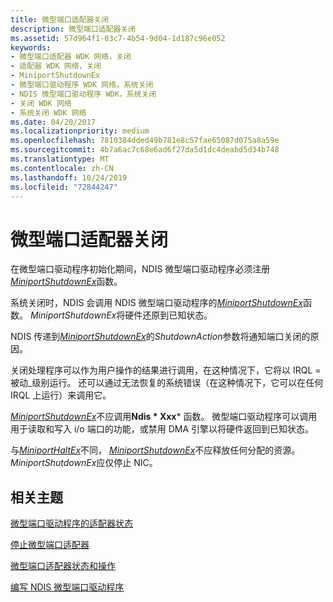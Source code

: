 ```yaml
---
title: 微型端口适配器关闭
description: 微型端口适配器关闭
ms.assetid: 57d964f1-03c7-4b54-9d04-1d187c96e052
keywords:
- 微型端口适配器 WDK 网络，关闭
- 适配器 WDK 网络，关闭
- MiniportShutdownEx
- 微型端口驱动程序 WDK 网络，系统关闭
- NDIS 微型端口驱动程序 WDK，系统关闭
- 关闭 WDK 网络
- 系统关闭 WDK 网络
ms.date: 04/20/2017
ms.localizationpriority: medium
ms.openlocfilehash: 7810384dded49b781e8c57fae65087d075a8a59e
ms.sourcegitcommit: 4b7a6ac7c68e6ad6f27da5d1dc4deabd5d34b748
ms.translationtype: MT
ms.contentlocale: zh-CN
ms.lasthandoff: 10/24/2019
ms.locfileid: "72844247"
---
```

# <a name="miniport-adapter-shutdown"></a>微型端口适配器关闭





在微型端口驱动程序初始化期间，NDIS 微型端口驱动程序必须注册[*MiniportShutdownEx*](https://docs.microsoft.com/windows-hardware/drivers/ddi/ndis/nc-ndis-miniport_shutdown)函数。

系统关闭时，NDIS 会调用 NDIS 微型端口驱动程序的[*MiniportShutdownEx*](https://docs.microsoft.com/windows-hardware/drivers/ddi/ndis/nc-ndis-miniport_shutdown)函数。 *MiniportShutdownEx*将硬件还原到已知状态。

NDIS 传递到[*MiniportShutdownEx*](https://docs.microsoft.com/windows-hardware/drivers/ddi/ndis/nc-ndis-miniport_shutdown)的*ShutdownAction*参数将通知端口关闭的原因。

关闭处理程序可以作为用户操作的结果进行调用，在这种情况下，它将以 IRQL = 被动\_级别运行。 还可以通过无法恢复的系统错误（在这种情况下，它可以在任何 IRQL 上运行）来调用它。

[*MiniportShutdownEx*](https://docs.microsoft.com/windows-hardware/drivers/ddi/ndis/nc-ndis-miniport_shutdown)不应调用**Ndis * Xxx*** 函数。 微型端口驱动程序可以调用用于读取和写入 i/o 端口的功能，或禁用 DMA 引擎以将硬件返回到已知状态。

与[*MiniportHaltEx*](https://docs.microsoft.com/windows-hardware/drivers/ddi/ndis/nc-ndis-miniport_halt)不同， [*MiniportShutdownEx*](https://docs.microsoft.com/windows-hardware/drivers/ddi/ndis/nc-ndis-miniport_shutdown)不应释放任何分配的资源。 *MiniportShutdownEx*应仅停止 NIC。

## <a name="related-topics"></a>相关主题


[微型端口驱动程序的适配器状态](adapter-states-of-a-miniport-driver.md)

[停止微型端口适配器](halting-a-miniport-adapter.md)

[微型端口适配器状态和操作](miniport-adapter-states-and-operations.md)

[编写 NDIS 微型端口驱动程序](writing-ndis-miniport-drivers.md)

 

 






